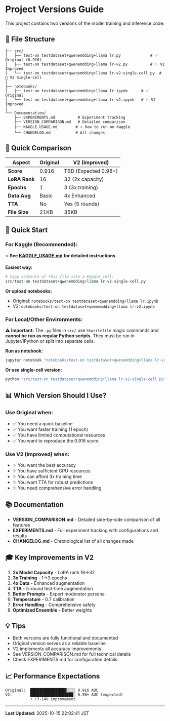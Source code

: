 # Project Versions Guide

This project contains two versions of the model training and inference code:

## 📁 File Structure

```
├── src/
│   ├── test-on testdataset+qwenemdding+llama lr.py             # ✅ Original (0.916)
│   ├── test-on testdataset+qwenemdding+llama lr-v2.py          # ✨ V2 Improved
│   └── test-on testdataset+qwenemdding+llama lr-v2-single-cell.py  # 🚀 V2 Single-Cell
│
├── notebooks/
│   ├── test-on testdataset+qwenemdding+llama lr.ipynb      # ✅ Original
│   └── test-on testdataset+qwenemdding+llama lr-v2.ipynb   # ✨ V2 Improved
│
└── Documentation/
    ├── EXPERIMENTS.md          # Experiment tracking
    ├── VERSION_COMPARISON.md   # Detailed comparison
    ├── KAGGLE_USAGE.md        # ⭐ How to run on Kaggle
    └── CHANGELOG.md           # All changes
```

## 🎯 Quick Comparison

| Aspect | Original | V2 (Improved) |
|--------|----------|---------------|
| **Score** | 0.916 | TBD (Expected 0.98+) |
| **LoRA Rank** | 16 | 32 (2x capacity) |
| **Epochs** | 1 | 3 (3x training) |
| **Data Aug** | Basic | 4x Enhanced |
| **TTA** | No | Yes (5 rounds) |
| **File Size** | 21KB | 35KB |

## 🚀 Quick Start

### For Kaggle (Recommended):
⭐ **See [KAGGLE_USAGE.md](KAGGLE_USAGE.md) for detailed instructions**

**Easiest way:**
```python
# Copy contents of this file into a Kaggle cell:
src/test-on testdataset+qwenemdding+llama lr-v2-single-cell.py
```

**Or upload notebooks:**
- Original: `notebooks/test-on testdataset+qwenemdding+llama lr.ipynb`
- V2: `notebooks/test-on testdataset+qwenemdding+llama lr-v2.ipynb`

### For Local/Other Environments:

⚠️ **Important:** The `.py` files in `src/` use `%%writefile` magic commands and **cannot be run as regular Python scripts**. They must be run in Jupyter/IPython or split into separate cells.

**Run as notebook:**
```bash
jupyter notebook "notebooks/test-on testdataset+qwenemdding+llama lr-v2.ipynb"
```

**Or use single-cell version:**
```bash
python "src/test-on testdataset+qwenemdding+llama lr-v2-single-cell.py"
```

## 📊 Which Version Should I Use?

### Use **Original** when:
- ✅ You need a quick baseline
- ✅ You want faster training (1 epoch)
- ✅ You have limited computational resources
- ✅ You want to reproduce the 0.916 score

### Use **V2 (Improved)** when:
- ✨ You want the best accuracy
- ✨ You have sufficient GPU resources
- ✨ You can afford 3x training time
- ✨ You want TTA for robust predictions
- ✨ You need comprehensive error handling

## 📚 Documentation

- **VERSION_COMPARISON.md** - Detailed side-by-side comparison of all features
- **EXPERIMENTS.md** - Full experiment tracking with configurations and results
- **CHANGELOG.md** - Chronological list of all changes made

## 🎓 Key Improvements in V2

1. **2x Model Capacity** - LoRA rank 16→32
2. **3x Training** - 1→3 epochs
3. **4x Data** - Enhanced augmentation
4. **TTA** - 5-round test-time augmentation
5. **Better Prompts** - Expert moderator persona
6. **Temperature** - 0.7 calibration
7. **Error Handling** - Comprehensive safety
8. **Optimized Ensemble** - Better weights

## 💡 Tips

- Both versions are fully functional and documented
- Original version serves as a reliable baseline
- V2 implements all accuracy improvements
- See VERSION_COMPARISON.md for full technical details
- Check EXPERIMENTS.md for configuration details

## 📈 Performance Expectations

```
Original:  ████████████████░░░░ 0.916 AUC
V2:        ███████████████████░ 0.98+ AUC (expected)
           ↑ +7-14% improvement
```

---

**Last Updated**: 2025-10-15 22:02:41 JST
